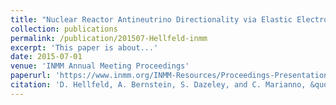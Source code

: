 ```yaml
---
title: "Nuclear Reactor Antineutrino Directionality via Elastic Electron Scattering in a Gd-Doped Water Cherenkov Detector"
collection: publications
permalink: /publication/201507-Hellfeld-inmm
excerpt: 'This paper is about...'
date: 2015-07-01
venue: 'INMM Annual Meeting Proceedings'
paperurl: 'https://www.inmm.org/INMM-Resources/Proceedings-Presentations/Annual-Meeting-Proceedings'
citation: 'D. Hellfeld, A. Bernstein, S. Dazeley, and C. Marianno, &quot;Nuclear Reactor Antineutrino Directionality via Elastic Electron Scattering in a Gd-Doped Water Cherenkov Detector&quot;, <i>in Proc. INMM Annual Meeting</i>, Indian Wells, CA, Jul. 2015.'
---
```

